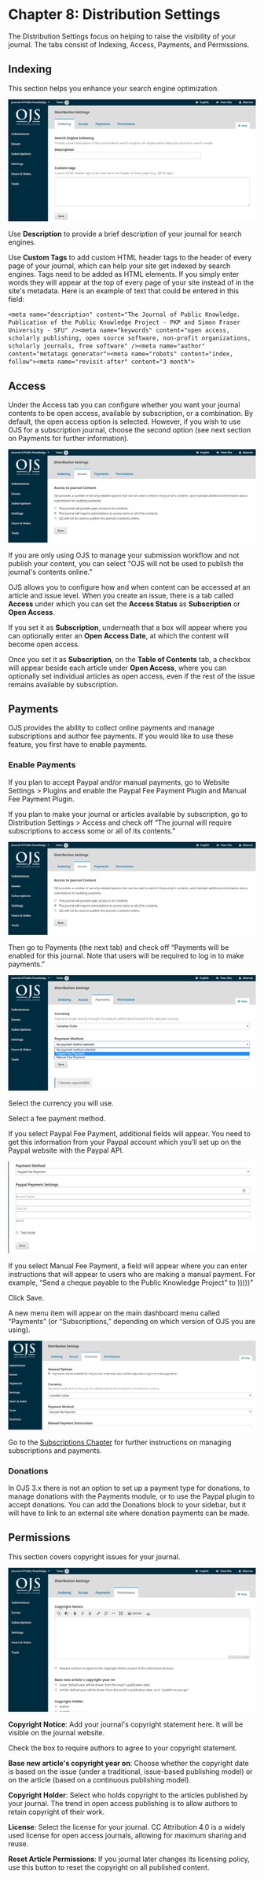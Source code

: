 # Chapter 8: Distribution Settings

The Distribution Settings focus on helping to raise the visibility of your journal. The tabs consist of Indexing, Access, Payments, and Permissions.

## Indexing

This section helps you enhance your search engine optimization.

![](./assets/learning-ojs3.1-jm-settings-dist-index.PNG)

Use **Description** to provide a brief description of your journal for search engines.

Use **Custom Tags** to add custom HTML header tags to the header of every page of your journal, which can help your site get indexed by search engines. Tags need to be added as HTML elements. If you simply enter words they will appear at the top of every page of your site instead of in the site's metadata. Here is an example of text that could be entered in this field:

```
<meta name="description" content="The Journal of Public Knowledge. Publication of the Public Knowledge Project - PKP and Simon Fraser University - SFU" /><meta name="keywords" content="open access, scholarly publishing, open source software, non-profit organizations, scholarly journals, free software" /><meta name="author" content="metatags generator"><meta name="robots" content="index, follow"><meta name="revisit-after" content="3 month">
```

## Access

Under the Access tab you can configure whether you want your journal contents to be open access, available by subscription, or a combination. By default, the open access option is selected. However, if you wish to use OJS for a subscription journal, choose the second option (see next section on Payments for further information).

![](./assets/learning-ojs3.1-jm-settings-dist-access.PNG)

If you are only using OJS to manage your submission workflow and not publish your content, you can select "OJS will not be used to publish the journal's contents online." 

OJS allows you to configure how and when content can be accessed at an article and issue level. When you create an issue, there is a tab called **Access** under which you can set the **Access Status** as **Subscription** or **Open Access**.

If you set it as **Subscription**, underneath that a box will appear where you can optionally enter an **Open Access Date**, at which the content will become open access.

Once you set it as **Subscription**, on the **Table of Contents** tab, a checkbox will appear beside each article under **Open Access**, where you can optionally set individual articles as open access, even if the rest of the issue remains available by subscription.

## Payments

OJS provides the ability to collect online payments and manage subscriptions and author fee payments. If you would like to use these feature, you first have to enable payments.

### Enable Payments 

If you plan to accept Paypal and/or manual payments, go to Website Settings > Plugins and enable the Paypal Fee Payment Plugin and Manual Fee Payment Plugin.

If you plan to make your journal or articles available by subscription, go to Distribution Settings > Access and check off “The journal will require subscriptions to access some or all of its contents.”

![](./assets/learning-ojs3.1-jm-settings-dist-access.PNG)

Then go to Payments (the next tab) and check off “Payments will be enabled for this journal. Note that users will be required to log in to make payments.”

![](./assets/learning-ojs3.1-jm-settings-dist-pay.PNG)

Select the currency you will use.

Select a fee payment method.  

If you select Paypal Fee Payment, additional fields will appear.  You need to get this information from your Paypal account which you’ll set up on the Paypal website with the Paypal API.

![](./assets/learning-ojs3.1-jm-settings-dist-paypalsettings.PNG)

If you select Manual Fee Payment, a field will appear where you can enter instructions that will appear to users who are making a manual payment.  For example, “Send a cheque payable to the Public Knowledge Project” to )))))”

Click Save.

A new menu item will appear on the main dashboard menu called “Payments” (or “Subscriptions,” depending on which version of OJS you are using).

![](./assets/learning-ojs3.1-jm-settings-dist-payments-menu.PNG)

Go to the [Subscriptions Chapter](./subscriptions.md) for further instructions on managing subscriptions and payments.

### Donations

In OJS 3.x there is not an option to set up a payment type for donations, to manage donations with the Payments module, or to use the Paypal plugin to accept donations. You can add the Donations block to your sidebar, but it will have to link to an external site where donation payments can be made.

## Permissions

This section covers copyright issues for your journal.

![](./assets/learning-ojs3.1-jm-settings-dist-permissions.PNG)

**Copyright Notice**: Add your journal's copyright statement here. It will be visible on the journal website.

Check the box to require authors to agree to your copyright statement.

**Base new article's copyright year on**: Choose whether the copyright date is based on the issue \(under a traditional, issue-based publishing model\) or on the article \(based on a continuous publishing model\).

**Copyright Holder**: Select who holds copyright to the articles published by your journal. The trend in open access publishing is to allow authors to retain copyright of their work.

**License**: Select the license for your journal. CC Attribution 4.0 is a widely used license for open access journals, allowing for maximum sharing and reuse.

**Reset Article Permissions**: If you journal later changes its licensing policy, use this button to reset the copyright on all published content.
